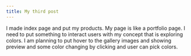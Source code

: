 ```yaml
---
title: My third post
---
```



I made index page and put my products. My page is like a portfolio page. I need to put something to interact users with my concept that is exploring colors. I am planning to put hover to the gallery images and showing preview and some color changing by clicking and user can pick colors.  
